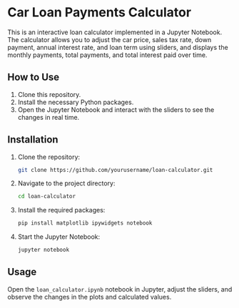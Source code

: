 # Car Loan Payments Calculator

This is an interactive loan calculator implemented in a Jupyter Notebook. The calculator allows you to adjust the car price, sales tax rate, down payment, annual interest rate, and loan term using sliders, and displays the monthly payments, total payments, and total interest paid over time.

## How to Use

1. Clone this repository.
2. Install the necessary Python packages.
3. Open the Jupyter Notebook and interact with the sliders to see the changes in real time.

## Installation

1. Clone the repository:
    ```bash
    git clone https://github.com/yourusername/loan-calculator.git
    ```
2. Navigate to the project directory:
    ```bash
    cd loan-calculator
    ```
3. Install the required packages:
    ```bash
    pip install matplotlib ipywidgets notebook
    ```
4. Start the Jupyter Notebook:
    ```bash
    jupyter notebook
    ```

## Usage

Open the `loan_calculator.ipynb` notebook in Jupyter, adjust the sliders, and observe the changes in the plots and calculated values.

